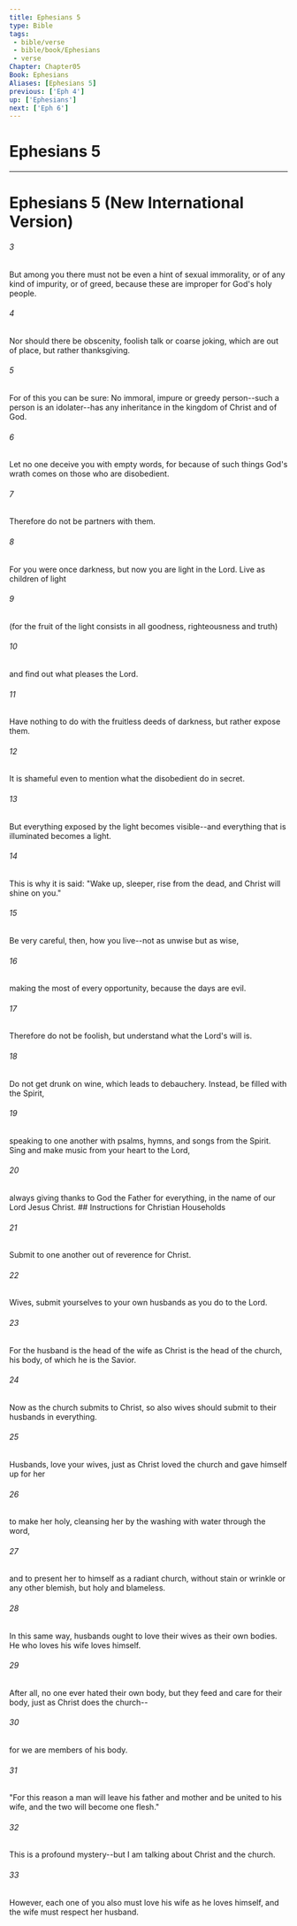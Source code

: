 ```yaml
---
title: Ephesians 5
type: Bible
tags:
 - bible/verse
 - bible/book/Ephesians
 - verse
Chapter: Chapter05
Book: Ephesians
Aliases: [Ephesians 5]
previous: ['Eph 4']
up: ['Ephesians']
next: ['Eph 6']
---
```

# Ephesians 5

***
# Ephesians 5 (New International Version) 

###### 3 
But among you there must not be even a hint of sexual immorality, or of any kind of impurity, or of greed, because these are improper for God's holy people. 

###### 4 
Nor should there be obscenity, foolish talk or coarse joking, which are out of place, but rather thanksgiving. 

###### 5 
For of this you can be sure: No immoral, impure or greedy person--such a person is an idolater--has any inheritance in the kingdom of Christ and of God. 

###### 6 
Let no one deceive you with empty words, for because of such things God's wrath comes on those who are disobedient. 

###### 7 
Therefore do not be partners with them. 

###### 8 
For you were once darkness, but now you are light in the Lord. Live as children of light 

###### 9 
(for the fruit of the light consists in all goodness, righteousness and truth) 

###### 10 
and find out what pleases the Lord. 

###### 11 
Have nothing to do with the fruitless deeds of darkness, but rather expose them. 

###### 12 
It is shameful even to mention what the disobedient do in secret. 

###### 13 
But everything exposed by the light becomes visible--and everything that is illuminated becomes a light. 

###### 14 
This is why it is said: "Wake up, sleeper, rise from the dead, and Christ will shine on you." 

###### 15 
Be very careful, then, how you live--not as unwise but as wise, 

###### 16 
making the most of every opportunity, because the days are evil. 

###### 17 
Therefore do not be foolish, but understand what the Lord's will is. 

###### 18 
Do not get drunk on wine, which leads to debauchery. Instead, be filled with the Spirit, 

###### 19 
speaking to one another with psalms, hymns, and songs from the Spirit. Sing and make music from your heart to the Lord, 

###### 20 
always giving thanks to God the Father for everything, in the name of our Lord Jesus Christ. ## Instructions for Christian Households 

###### 21 
Submit to one another out of reverence for Christ. 

###### 22 
Wives, submit yourselves to your own husbands as you do to the Lord. 

###### 23 
For the husband is the head of the wife as Christ is the head of the church, his body, of which he is the Savior. 

###### 24 
Now as the church submits to Christ, so also wives should submit to their husbands in everything. 

###### 25 
Husbands, love your wives, just as Christ loved the church and gave himself up for her 

###### 26 
to make her holy, cleansing her by the washing with water through the word, 

###### 27 
and to present her to himself as a radiant church, without stain or wrinkle or any other blemish, but holy and blameless. 

###### 28 
In this same way, husbands ought to love their wives as their own bodies. He who loves his wife loves himself. 

###### 29 
After all, no one ever hated their own body, but they feed and care for their body, just as Christ does the church-- 

###### 30 
for we are members of his body. 

###### 31 
"For this reason a man will leave his father and mother and be united to his wife, and the two will become one flesh." 

###### 32 
This is a profound mystery--but I am talking about Christ and the church. 

###### 33 
However, each one of you also must love his wife as he loves himself, and the wife must respect her husband. 
